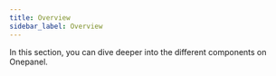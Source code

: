 ```yaml
---
title: Overview
sidebar_label: Overview
---
```


In this section, you can dive deeper into the different components on Onepanel.
